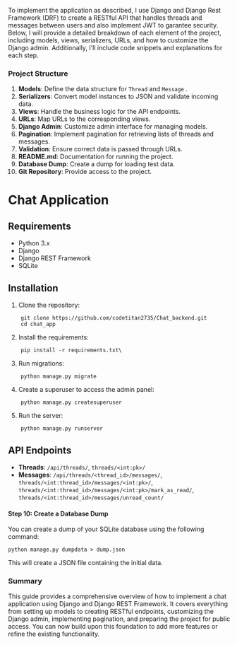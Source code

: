 To implement the application as described, I use Django and Django Rest Framework (DRF) to create a RESTful API that handles threads and messages between users and also implement JWT to garantee security. 
Below, I will provide a detailed breakdown of each element of the project, including models, views, serializers, URLs, and how to customize the Django admin. Additionally, I'll include code snippets and explanations for each step.

### Project Structure

1. **Models**: Define the data structure for  `Thread`  and  `Message` .
2. **Serializers**: Convert model instances to JSON and validate incoming data.
3. **Views**: Handle the business logic for the API endpoints.
4. **URLs**: Map URLs to the corresponding views.
5. **Django Admin**: Customize admin interface for managing models.
6. **Pagination**: Implement pagination for retrieving lists of threads and messages.
7. **Validation**: Ensure correct data is passed through URLs.
8. **README.md**: Documentation for running the project.
9. **Database Dump**: Create a dump for loading test data.
10. **Git Repository**: Provide access to the project.

# Chat Application

## Requirements

- Python 3.x
- Django
- Django REST Framework
- SQLite

## Installation

1. Clone the repository:
```
    git clone https://github.com/codetitan2735/Chat_backend.git
    cd chat_app
```
2. Install the requirements:
```
    pip install -r requirements.txt\
```
3. Run migrations:
```
    python manage.py migrate
```
4. Create a superuser to access the admin panel:
```
    python manage.py createsuperuser
```
5. Run the server:
```
    python manage.py runserver
```
## API Endpoints

- **Threads**: 
`/api/threads/`, 
`threads/<int:pk>/`
- **Messages**: 
`/api/threads/<thread_id>/messages/`,
 `threads/<int:thread_id>/messages/<int:pk>/`, 
 `threads/<int:thread_id>/messages/<int:pk>/mark_as_read/`, `threads/<int:thread_id>/messages/unread_count/`
#### Step 10: Create a Database Dump

You can create a dump of your SQLite database using the following command:
```
python manage.py dumpdata > dump.json
```
This will create a JSON file containing the initial data.

### Summary

This guide provides a comprehensive overview of how to implement a chat application using Django and Django REST Framework. It covers everything from setting up models to creating RESTful endpoints, customizing the Django admin, implementing pagination, and preparing the project for public access. You can now build upon this foundation to add more features or refine the existing functionality.
